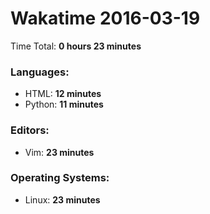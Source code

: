 # Wakatime 2016-03-19

Time Total: **0 hours 23 minutes**

### Languages:
- HTML: **12 minutes** 
- Python: **11 minutes** 

### Editors:
- Vim: **23 minutes** 

### Operating Systems:
- Linux: **23 minutes** 

